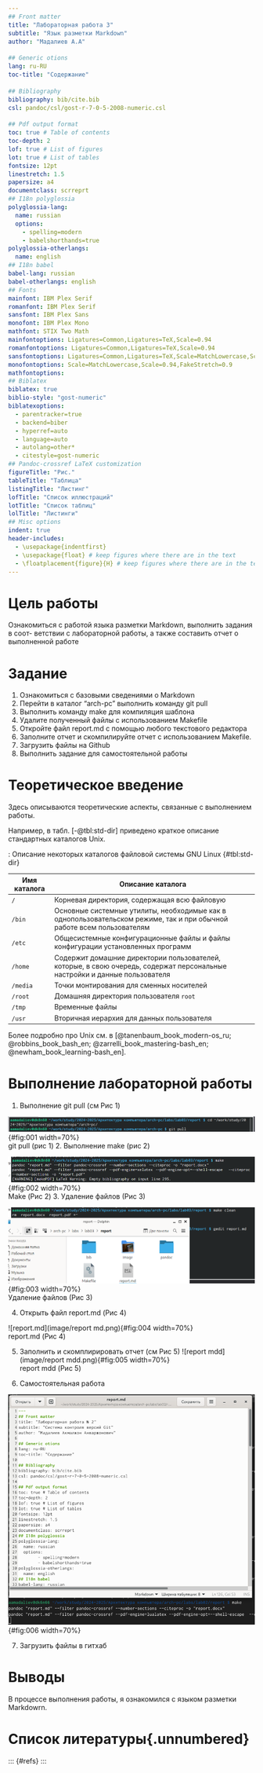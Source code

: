 ```yaml
---
## Front matter
title: "Лабораторная работа 3"
subtitle: "Язык разметки Markdown"
author: "Мадалиев А.А"

## Generic otions
lang: ru-RU
toc-title: "Содержание"

## Bibliography
bibliography: bib/cite.bib
csl: pandoc/csl/gost-r-7-0-5-2008-numeric.csl

## Pdf output format
toc: true # Table of contents
toc-depth: 2
lof: true # List of figures
lot: true # List of tables
fontsize: 12pt
linestretch: 1.5
papersize: a4
documentclass: scrreprt
## I18n polyglossia
polyglossia-lang:
  name: russian
  options:
	- spelling=modern
	- babelshorthands=true
polyglossia-otherlangs:
  name: english
## I18n babel
babel-lang: russian
babel-otherlangs: english
## Fonts
mainfont: IBM Plex Serif
romanfont: IBM Plex Serif
sansfont: IBM Plex Sans
monofont: IBM Plex Mono
mathfont: STIX Two Math
mainfontoptions: Ligatures=Common,Ligatures=TeX,Scale=0.94
romanfontoptions: Ligatures=Common,Ligatures=TeX,Scale=0.94
sansfontoptions: Ligatures=Common,Ligatures=TeX,Scale=MatchLowercase,Scale=0.94
monofontoptions: Scale=MatchLowercase,Scale=0.94,FakeStretch=0.9
mathfontoptions:
## Biblatex
biblatex: true
biblio-style: "gost-numeric"
biblatexoptions:
  - parentracker=true
  - backend=biber
  - hyperref=auto
  - language=auto
  - autolang=other*
  - citestyle=gost-numeric
## Pandoc-crossref LaTeX customization
figureTitle: "Рис."
tableTitle: "Таблица"
listingTitle: "Листинг"
lofTitle: "Список иллюстраций"
lotTitle: "Список таблиц"
lolTitle: "Листинги"
## Misc options
indent: true
header-includes:
  - \usepackage{indentfirst}
  - \usepackage{float} # keep figures where there are in the text
  - \floatplacement{figure}{H} # keep figures where there are in the text
---
```


# Цель работы

Ознакомиться с работой языка разметки Markdown, выполнить задания в соот-
ветствии с лабораторной работы, а также составить отчет о выполненной работе

# Задание

1. Ознакомиться с базовыми сведениями о Markdown
2. Перейти в каталог “arch-pc” выполнить команду git pull
3. Выполнить команду make для компиляция шаблона
4. Удалите полученный файлы с использованием Makefile
5. Откройте файл report.md c помощью любого текстового редактора
6. Заполните отчет и скомпилируйте отчет с использованием Makefile.
7. Загрузить файлы на Github
8. Выполнить задание для самостоятельной работы
# Теоретическое введение

Здесь описываются теоретические аспекты, связанные с выполнением работы.

Например, в табл. [-@tbl:std-dir] приведено краткое описание стандартных каталогов Unix.

: Описание некоторых каталогов файловой системы GNU Linux {#tbl:std-dir}

| Имя каталога | Описание каталога                                                                                                          |
|--------------|----------------------------------------------------------------------------------------------------------------------------|
| `/`          | Корневая директория, содержащая всю файловую                                                                               |
| `/bin `      | Основные системные утилиты, необходимые как в однопользовательском режиме, так и при обычной работе всем пользователям     |
| `/etc`       | Общесистемные конфигурационные файлы и файлы конфигурации установленных программ                                           |
| `/home`      | Содержит домашние директории пользователей, которые, в свою очередь, содержат персональные настройки и данные пользователя |
| `/media`     | Точки монтирования для сменных носителей                                                                                   |
| `/root`      | Домашняя директория пользователя  `root`                                                                                   |
| `/tmp`       | Временные файлы                                                                                                            |
| `/usr`       | Вторичная иерархия для данных пользователя                                                                                 |

Более подробно про Unix см. в [@tanenbaum_book_modern-os_ru; @robbins_book_bash_en; @zarrelli_book_mastering-bash_en; @newham_book_learning-bash_en].

# Выполнение лабораторной работы

1. Выполнение git pull (см Рис 1)

![git pull](image/hgh.png){#fig:001 width=70%}    
git pull (рис 1)
2. Выполнение make (рис 2)

![Make](image/make.png){#fig:002 width=70%}    
Make (Рис 2)
3. Удаление файлов (Рис 3)

![Удаление файлов](image/delete.png){#fig:003 width=70%}    
Удаление файлов (Рис 3)

4. Открыть файл report.md (Рис 4)

![report.md](image/report md.png){#fig:004 width=70%}    
report.md (Рис 4)

5. Заполнить и скомплирировать отчет (см Рис 5)
![report mdd](image/report mdd.png){#fig:005 width=70%}    
report mdd (Рис 5)

6. Самостоятельная работа

![самостоятельная работа](image/klk.png){#fig:006 width=70%}    

7. Загрузить файлы в гитхаб


# Выводы

В процессе выполнения работы, я ознакомился с языком разметки Markdowrn.

# Список литературы{.unnumbered}

::: {#refs}
:::
